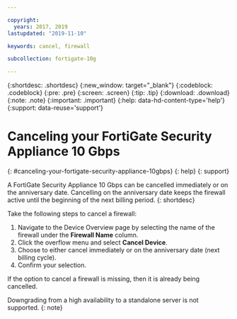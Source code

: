 ```yaml
---

copyright:
  years: 2017, 2019
lastupdated: "2019-11-10"

keywords: cancel, firewall

subcollection: fortigate-10g

---
```


{:shortdesc: .shortdesc}
{:new_window: target="_blank"}
{:codeblock: .codeblock}
{:pre: .pre}
{:screen: .screen}
{:tip: .tip}
{:download: .download}
{:note: .note}
{:important: .important}
{:help: data-hd-content-type='help'}
{:support: data-reuse='support'}

# Canceling your FortiGate Security Appliance 10 Gbps
{: #canceling-your-fortigate-security-appliance-10gbps}
{: help}
{: support}

A FortiGate Security Appliance 10 Gbps can be cancelled immediately or on the anniversary date. Cancelling on the anniversary date keeps the firewall active until the beginning of the next billing period.
{: shortdesc}

Take the following steps to cancel a firewall:

1. Navigate to the Device Overview page by selecting the name of the firewall under the **Firewall Name** column.
1. Click the overflow menu and select **Cancel Device**.
1. Choose to either cancel immediately or on the anniversary date (next billing cycle).
1. Confirm your selection.

If the option to cancel a firewall is missing, then it is already being cancelled.

Downgrading from a high availability to a standalone server is not supported.
{: note}
